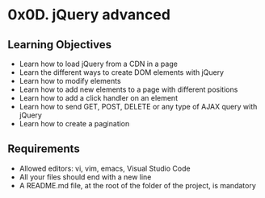 # 0x0D. jQuery advanced

## Learning Objectives
* Learn how to load jQuery from a CDN in a page
* Learn the different ways to create DOM elements with jQuery
* Learn how to modify elements
* Learn how to add new elements to a page with different positions
* Learn how to add a click handler on an element
* Learn how to send GET, POST, DELETE or any type of AJAX query with jQuery
* Learn how to create a pagination

## Requirements
* Allowed editors: vi, vim, emacs, Visual Studio Code
* All your files should end with a new line
* A README.md file, at the root of the folder of the project, is mandatory
